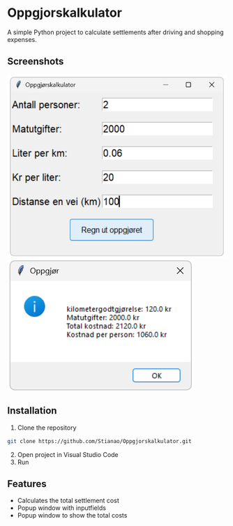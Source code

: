 # Oppgjorskalkulator
A simple Python project to calculate settlements after driving and shopping expenses.

## Screenshots
![Oppgjorskalkulator](Images/kalkulatoren.png)
![Oppgjorskalkulator](Images/popup.png)

## Installation
1. Clone the repository
```bash
git clone https://github.com/Stianao/Oppgjorskalkulator.git
```
2. Open project in Visual Studio Code
3. Run 

## Features
- Calculates the total settlement cost
- Popup window with inputfields
- Popup window to show the total costs